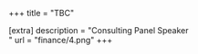 +++
title = "TBC"


[extra] 
description = "Consulting Panel Speaker <br/>"
url = "finance/4.png"
+++
